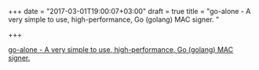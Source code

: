 +++
date = "2017-03-01T19:00:07+03:00"
draft = true
title = "go-alone - A very simple to use, high-performance, Go (golang) MAC signer. "

+++

<p><a href="https://t.co/boRYqt7nfc">go-alone - A very simple to use, high-performance, Go (golang) MAC signer. </a></p>
